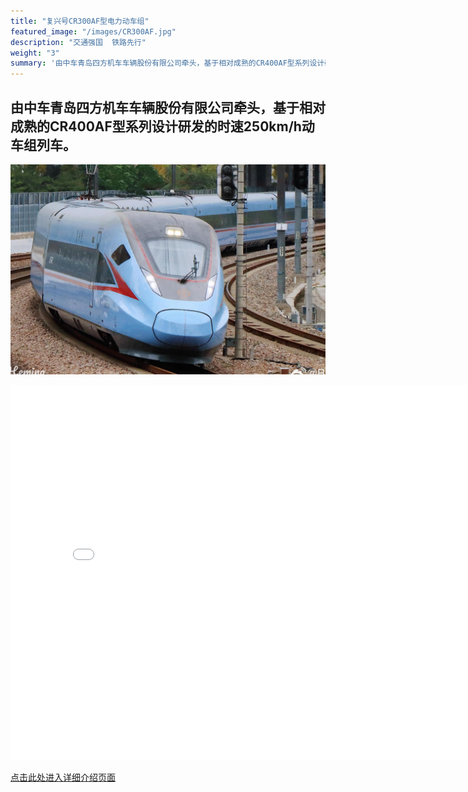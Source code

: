 ```yaml
---
title: "复兴号CR300AF型电力动车组"
featured_image: "/images/CR300AF.jpg"
description: "交通强国  铁路先行"
weight: "3"
summary: '由中车青岛四方机车车辆股份有限公司牵头，基于相对成熟的CR400AF型系列设计研发的时速250km/h动车组列车。'
---
```


## 由中车青岛四方机车车辆股份有限公司牵头，基于相对成熟的CR400AF型系列设计研发的时速250km/h动车组列车。

![CR300AF](/images/CR300AF.jpg)

<iframe src="//player.bilibili.com/player.html?aid=601071860&bvid=BV1RB4y1a7uk&cid=778513082&p=1" scrolling="no" border="0" frameborder="no" framespacing="0" allowfullscreen="true" width="800px" height="600px"> </iframe>

[点击此处进入详细介绍页面](https://www.china-emu.cn/EMUs/Model/?detail-11032-101-17.html)